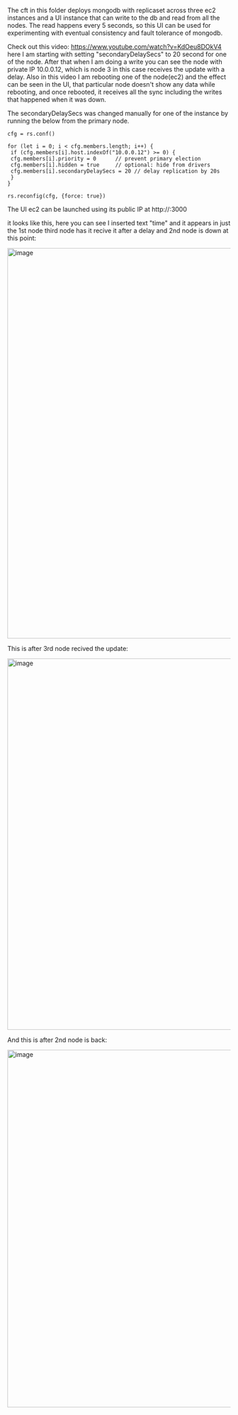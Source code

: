The cft in this folder deploys mongodb with replicaset across three ec2 instances and a UI instance that can write to the db and read from all the nodes. The read happens every 5 seconds, so this UI can be used for experimenting with eventual consistency and fault tolerance of mongodb. 

Check out this video: https://www.youtube.com/watch?v=KdOeu8DOkV4 here I am starting with setting "secondaryDelaySecs" to 20 second for one of the node. After that when I am doing a write you can see the node with private IP 10.0.0.12, which is node 3 in this case receives the update with a delay. Also in this video I am rebooting one of the node(ec2) and the effect can be seen in the UI, that particular node doesn't show any data while rebooting, and once rebooted, it receives all the sync including the writes that happened when it was down.

The secondaryDelaySecs was changed manually for one of the instance by running the below from the primary node.

```
cfg = rs.conf()

for (let i = 0; i < cfg.members.length; i++) {
 if (cfg.members[i].host.indexOf("10.0.0.12") >= 0) {
 cfg.members[i].priority = 0      // prevent primary election
 cfg.members[i].hidden = true     // optional: hide from drivers
 cfg.members[i].secondaryDelaySecs = 20 // delay replication by 20s
 }
}

rs.reconfig(cfg, {force: true})
```

The UI ec2 can be launched using its public IP at http://<publicip>:3000

it looks like this, here you can see I inserted text "time" and it appears in just the 1st node third node has it recive it after a delay and 2nd node is down at this point:

<img width="1572" height="879" alt="image" src="https://github.com/user-attachments/assets/9660bcd4-4f44-4b9f-9e60-8359cafdff9f" />

This is after 3rd node recived the update:

<img width="1578" height="836" alt="image" src="https://github.com/user-attachments/assets/259f07fc-289e-4550-a662-61aae2fdac5d" />

And this is after 2nd node is back:

<img width="1582" height="805" alt="image" src="https://github.com/user-attachments/assets/7b4f4755-c033-49e8-8aac-b40d4ba45ccd" />


